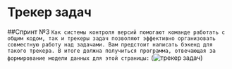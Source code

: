 # Трекер задач
##Спринт №3
`Как системы контроля версий помогают команде работать с общим кодом, так и трекеры задач позволяют эффективно организовать совместную работу над задачами. Вам предстоит написать бэкенд для такого трекера. В итоге должна получиться программа, отвечающая за формирование модели данных для этой страницы:`
(![трекер задач](https://user-images.githubusercontent.com/63973151/226165153-9d3adf86-993f-4472-b998-04a423356844.png))
